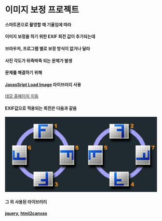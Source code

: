 # 이미지 보정 프로젝트

#### 스마트폰으로 촬영할 때 기울임에 따라 
#### 이미지 보정을 하기 위한 EXIF 회전 값이 추가되는데
#### 브라우저, 프로그램 별로 보정 방식이 없거나 달라 
#### 사진 각도가 뒤죽박죽 되는 문제가 발생

#### 문제를 해결하기 위해 
#### [JavasSript Load Image](https://github.com/blueimp/JavaScript-Load-Image) 라이브러리 사용

[데모 홈페이지 이동](https://ghkddyto.github.io/)


#### EXIF값으로 적용되는 회전은 다음과 같음
![EXIF예시이미지](orientation.gif)


#### 그 외 사용된 라이브러리
#### [jquery](https://github.com/jquery/jquery), [html2canvas](https://github.com/niklasvh/html2canvas)
